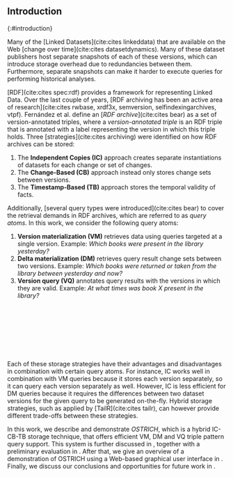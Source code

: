 ## Introduction
{:#introduction}

Many of the [Linked Datasets](cite:cites linkeddata) that are available on the Web [change over time](cite:cites datasetdynamics).
Many of these dataset publishers host separate snapshots of each of these versions,
which can introduce storage overhead due to redundancies between them.
Furthermore, separate snapshots can make it harder to execute queries for performing historical analyses.

[RDF](cite:cites spec:rdf) provides a framework for representing Linked Data.
Over the last couple of years, [RDF archiving has been an active area of research](cite:cites rwbase, xrdf3x, semversion, selfindexingarchives, vtpf).
Fernández et al. define an [_RDF archive_](cite:cites bear) as a set of version-annotated triples,
where a _version-annotated triple_ is an RDF triple that is annotated with a label representing the version in which this triple holds.
Three [strategies](cite:cites archiving) were identified on how RDF archives can be stored:

1. The **Independent Copies (IC)** approach creates separate instantiations of datasets for
each change or set of changes.
2. The **Change-Based (CB)** approach instead only stores change sets between versions.
3. The **Timestamp-Based (TB)** approach stores the temporal validity of facts.

Additionally, [several query types were introduced](cite:cites bear) to cover the retrieval demands in RDF archives, which are referred to as _query atoms_.
In this work, we consider the following query atoms:

1. **Version materialization (VM)** retrieves data using queries targeted at a single version.
Example: _Which books were present in the library yesterday?_
2. **Delta materialization (DM)** retrieves query result change sets between two versions.
Example: _Which books were returned or taken from the library between yesterday and now?_
3. **Version query (VQ)** annotates query results with the versions in which they are valid.
Example: _At what times was book X present in the library?_
<span class="placeholder printonly">
<span style="display: block; height: 9em;"></span>
<!-- This is a dummy placeholder for the ACM first page footnote -->
</span>
Each of these storage strategies have their advantages and disadvantages in combination with certain query atoms.
For instance, IC works well in combination with VM queries because it stores each version separately, so it can query each version separately as well.
However, IC is less efficient for DM queries because it requires the differences between two dataset versions for the given query to be generated on-the-fly.
Hybrid storage strategies, such as applied by [TailR](cite:cites tailr), can however provide different trade-offs between these strategies.

In this work, we describe and demonstrate _OSTRICH_, which is a hybrid IC-CB-TB storage technique,
that offers efficient VM, DM and VQ triple pattern query support.
This system is further discussed in [](#system), together with a preliminary evaluation in [](#preliminary_evaluation).
After that, we give an overview of a demonstration of OSTRICH using a Web-based graphical user interface in [](#demonstration-overview).
Finally, we discuss our conclusions and opportunities for future work in [](#conclusions).
